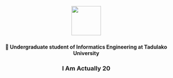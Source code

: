 <div align="center">
  <img height="80" src="https://readme-typing-svg.herokuapp.com/?font=Righteous&size=35&center=true&vCenter=true&width=500&height=70&duration=4000&lines=Hi+There!+👋;+I'm+Raiyan!;"  />
</div>

###

<h4 align="center">🔭 Undergraduate student of Informatics Engineering at Tadulako University</h4>
<h3 align = "center"> I Am Actually 20 </h3>  

###
